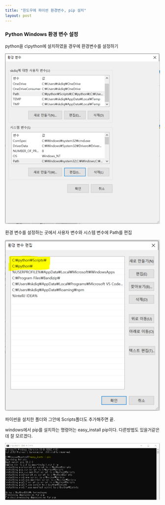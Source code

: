 ```yaml
---
title: "윈도우에 파이썬 환경변수, pip 설치"
layout: post
---
```


###  Python Windows 환경 변수 설정

python을 c\python에 설치하였을 경우에 환경변수를 설정하기


![1](/img/Environment_Python.PNG)
   

환경 변수를 설정하는 곳에서 사용자 변수와 시스템 변수에 Path를 편집



![2](/img/path.PNG)

파이썬을 설치한 폴더와 그안에 Scripts폴더도 추가해주면 끝.



windows에서 pip를 설치하는 명령어는 easy_install pip이다. 다른방법도 있을거같은데 잘 모르겠다.

![3](/img/easy_install_pip.PNG)
